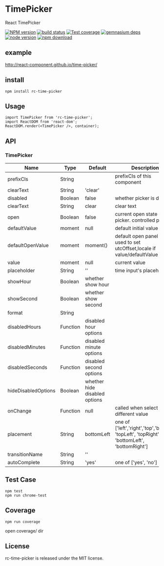 # TimePicker

React TimePicker

[![NPM version][npm-image]][npm-url]
[![build status][travis-image]][travis-url]
[![Test coverage][coveralls-image]][coveralls-url]
[![gemnasium deps][gemnasium-image]][gemnasium-url]
[![node version][node-image]][node-url]
[![npm download][download-image]][download-url]

[npm-image]: http://img.shields.io/npm/v/rc-time-picker.svg?style=flat-square
[npm-url]: http://npmjs.org/package/rc-time-picker
[travis-image]: https://img.shields.io/travis/react-component/time-picker.svg?style=flat-square
[travis-url]: https://travis-ci.org/react-component/time-picker
[coveralls-image]: https://img.shields.io/coveralls/react-component/time-picker.svg?style=flat-square
[coveralls-url]: https://coveralls.io/r/react-component/time-picker?branch=master
[gemnasium-image]: http://img.shields.io/gemnasium/react-component/time-picker.svg?style=flat-square
[gemnasium-url]: https://gemnasium.com/react-component/time-picker
[node-image]: https://img.shields.io/badge/node.js-%3E=_4.0.0-green.svg?style=flat-square
[node-url]: http://nodejs.org/download/
[download-image]: https://img.shields.io/npm/dm/rc-time-picker.svg?style=flat-square
[download-url]: https://npmjs.org/package/rc-time-picker

example
--------

http://react-component.github.io/time-picker/

install
-------

```
npm install rc-time-picker
```

Usage
-----

```
import TimePicker from 'rc-time-picker';
import ReactDOM from 'react-dom';
ReactDOM.render(<TimePicker />, container);
```

API
---

### TimePicker

| Name                    | Type                              | Default                                       | Description                                                                                |
|-------------------------|-----------------------------------|-----------------------------------------------|--------------------------------------------------------------------------------------------|
| prefixCls               | String                            |                                               | prefixCls of this component                                                                |
| clearText               | String                            | 'clear'                                       |                                                                                            |
| disabled                | Boolean                           | false                                         | whether picker is disabled                                                                 |
| clearText               | String                            | clear                                         | clear text                                                                                 |
| open                    | Boolean                           | false                                         | current open state of picker. controlled prop                                              |
| defaultValue            | moment                            | null                                          | default initial value                                                                      |
| defaultOpenValue        | moment                            | moment()                                      | default open panel value, used to set utcOffset,locale if value/defaultValue absent        |
| value                   | moment                            | null                                          | current value                                                                              |
| placeholder             | String                            | ''                                            | time input's placeholder                                                                   |
| showHour                | Boolean                           | whether show hour                             |                                                                                            |
| showSecond              | Boolean                           | whether show second                           |                                                                                            |
| format                  | String                            |                                               |                                                                                            |
| disabledHours           | Function                          | disabled hour options                         |                                                                                            |
| disabledMinutes         | Function                          | disabled minute options                       |                                                                                            |
| disabledSeconds         | Function                          | disabled second options                       |                                                                                            |
| hideDisabledOptions     | Boolean                           | whether hide disabled options                 |                                                                                            |
| onChange                | Function                          | null                                          | called when select a different value                                                       |
| placement               | String                            | bottomLeft                                    | one of ['left','right','top','bottom', 'topLeft', 'topRight', 'bottomLeft', 'bottomRight'] |
| transitionName          | String                            | ''                                            |                                                                                            |
| autoComplete            | String                            | 'yes'                                         | one of ['yes', 'no']                                                                       |


## Test Case

```
npm test
npm run chrome-test
```

## Coverage

```
npm run coverage
```

open coverage/ dir

License
-------

rc-time-picker is released under the MIT license.
